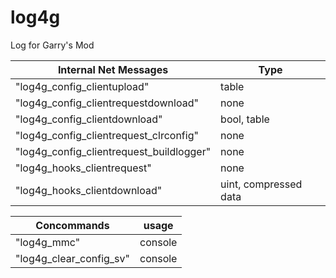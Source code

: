 # log4g
Log for Garry's Mod

| Internal Net Messages      | Type |
| ----------- | ----------- |
|"log4g_config_clientupload"|table|
|"log4g_config_clientrequestdownload"|none|
|"log4g_config_clientdownload"|bool, table|
|"log4g_config_clientrequest_clrconfig"|none|
|"log4g_config_clientrequest_buildlogger"|none|
|"log4g_hooks_clientrequest"|none|
|"log4g_hooks_clientdownload"|uint, compressed data|

| Concommands      | usage |
| ----------- | ----------- |
| "log4g_mmc"      | console       |
| "log4g_clear_config_sv"     | console       |
